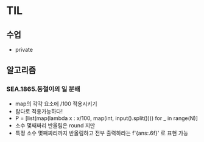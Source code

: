 # TIL

## 수업
- private









## 알고리즘
### SEA.1865.동철이의 일 분배

- map의 각각 요소에 /100 적용시키기
- 람다로 적용가능하다! 
- P = [list(map(lambda x : x/100, map(int, input().split()))) for _ in range(N)]
- 소수 몇째짜리 반올림은 round 지만
- 특정 소수 몇째짜리까지 반올림하고 전부 출력하라는 f'{ans:.6f}' 로 표현 가능
